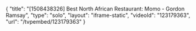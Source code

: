 {
    "title": "[1508438326] Best North African Restaurant: Momo - Gordon Ramsay",
    "type": "solo",
    "layout": "iframe-static",
    "videoId": "123179363",
    "url": "\/tvpembed\/123179363"
}